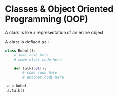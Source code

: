 # Classes & Object Oriented Programming (OOP)

A class is like a representation of an entire object

A class is defined as :

```Python
class Robot():
    # some code here
    # some other code here

    def talk(self):
        # some code here
        # another code here

 a = Robot
 a.talk()
```